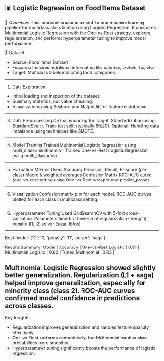 📊 Logistic Regression on Food Items Dataset
---
📝 Overview:
This notebook presents an end-to-end machine learning pipeline for multiclass classification using Logistic Regression. It compares Multinomial Logistic Regression with the One-vs-Rest strategy, explores regularization, and performs hyperparameter tuning to improve model performance.

📁 Dataset:
- Source: Food Items Dataset
- Features: Includes nutritional information like calories, protein, fat, etc.
- Target: Multiclass labels indicating food categories.
---

1. Data Exploration
- Initial loading and inspection of the dataset.
- Summary statistics, null value checking.
- Visualizations using Seaborn and Matplotlib for feature distribution.
---

3. Data Preprocessing
Ordinal encoding for Target.
Standardization using StandardScaler.
Train-test split (typically 80/20).
Optional: Handling data imbalance using techniques like SMOTE.
---

4. Model Training
Trained Multinomial Logistic Regression using multi_class='multinomial'.
Trained One-vs-Rest Logistic Regression using multi_class='ovr'.
---

5. Evaluation Metrics
Used:
Accuracy
Precision, Recall, F1-score (per class)
Macro & weighted averages
Confusion Matrix
ROC-AUC curve (one-vs-rest setting using One-vs-Rest wrapper and predict_proba)
---

6. Visualization
Confusion matrix plot for each model.
ROC-AUC curves plotted for each class in multiclass setting.
---

6. Hyperparameter Tuning
Used GridSearchCV with 5-fold cross-validation.
Parameters tuned:
C (Inverse of regularization strength)
penalty (l1, l2)
solver (saga, lbfgs)
---

Best model:
{'C': 10, 'penalty': 'l1', 'solver': 'saga'}

Results Summary:
Model	               | Accuracy |
One-vs-Rest Logistic |	 0.81   |
Multinomial Logistic |   0.82   |
Tuned Multinomial    |	 0.83   |

Multinomial Logistic Regression showed slightly better generalization.
Regularization (L1 + saga) helped improve generalization, especially for minority class (class 2).
ROC-AUC curves confirmed model confidence in predictions across classes.
-------------------------

Key Insights:
- Regularization improves generalization and handles feature sparsity effectively.
- One-vs-Rest performs competitively, but Multinomial handles class probabilities more smoothly.
- Hyperparameter tuning significantly boosts the performance of logistic regression.
